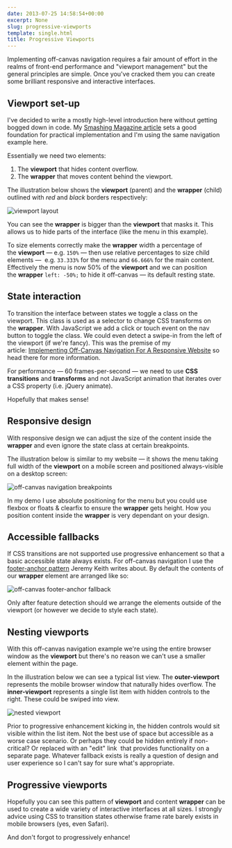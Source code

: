 ```yaml
---
date: 2013-07-25 14:58:54+00:00
excerpt: None
slug: progressive-viewports
template: single.html
title: Progressive Viewports
---
```


Implementing off-canvas navigation requires a fair amount of effort in the realms of front-end performance and "viewport management" but the general principles are simple. Once you've cracked them you can create some brilliant responsive and interactive interfaces.

## Viewport set-up

I've decided to write a mostly high-level introduction here without getting bogged down in code. My [Smashing Magazine article](http://coding.smashingmagazine.com/2013/01/15/off-canvas-navigation-for-responsive-website/) sets a good foundation for practical implementation and I'm using the same navigation example here.

Essentially we need two elements:

1. The **viewport** that hides content overflow.
2. The **wrapper** that moves content behind the viewport.

The illustration below shows the **viewport** (parent) and the **wrapper** (child) outlined with _red_ and _black_ borders respectively:

![viewport layout](/images/blog/2013/viewport.svg)

You can see the **wrapper** is bigger than the **viewport** that masks it. This allows us to hide parts of the interface (like the menu in this example).

To size elements correctly make the **wrapper** width a percentage of the **viewport** — e.g. `150%` — then use relative percentages to size child elements —  e.g. `33.333%` for the menu and `66.666%` for the main content. Effectively the menu is now 50% of the **viewport** and we can position the **wrapper** `left: -50%;` to hide it off-canvas — its default resting state.

## State interaction

To transition the interface between states we toggle a class on the viewport. This class is used as a selector to change CSS transforms on the **wrapper**. With JavaScript we add a click or touch event on the nav button to toggle the class. We could even detect a swipe-in from the left of the viewport (if we're fancy). This was the premise of my article: [Implementing Off-Canvas Navigation For A Responsive Website](http://coding.smashingmagazine.com/2013/01/15/off-canvas-navigation-for-responsive-website/) so head there for more information.

For performance — 60 frames-per-second — we need to use **CSS transitions** and **transforms** and not JavaScript animation that iterates over a CSS property (i.e. jQuery animate).

Hopefully that makes sense!

## Responsive design

With responsive design we can adjust the size of the content inside the **wrapper** and even ignore the state class at certain breakpoints.

The illustration below is similar to my website — it shows the menu taking full width of the **viewport** on a mobile screen and positioned always-visible on a desktop screen:

![off-canvas navigation breakpoints](/images/blog/2013/off-canvas-breakpoints.svg)

In my demo I use absolute positioning for the menu but you could use flexbox or floats & clearfix to ensure the **wrapper** gets height. How you position content inside the **wrapper** is very dependant on your design.

## Accessible fallbacks

If CSS transitions are not supported use progressive enhancement so that a basic accessible state always exists. For off-canvas navigation I use the [footer-anchor pattern](http://adactio.com/journal/6338/) Jeremy Keith writes about. By default the contents of our **wrapper** element are arranged like so:

![off-canvas footer-anchor fallback](/images/blog/2013/off-canvas-fallback.svg)

Only after feature detection should we arrange the elements outside of the viewport (or however we decide to style each state).

## Nesting viewports

With this off-canvas navigation example we're using the entire browser window as the **viewport** but there's no reason we can't use a smaller element within the page.

In the illustration below we can see a typical list view. The **outer-viewport** represents the mobile browser window that naturally hides overflow. The **inner-viewport** represents a single list item with hidden controls to the right. These could be swiped into view.

![nested viewport](/images/blog/2013/nested-viewport.svg)

Prior to progressive enhancement kicking in, the hidden controls would sit visible within the list item. Not the best use of space but accessible as a worse case scenario. Or perhaps they could be hidden entirely if non-critical? Or replaced with an "edit" link  that provides functionality on a separate page. Whatever fallback exists is really a question of design and user experience so I can't say for sure what's appropriate.

## Progressive viewports

Hopefully you can see this pattern of **viewport** and content **wrapper** can be used to create a wide variety of interactive interfaces at all sizes. I strongly advice using CSS to transition states otherwise frame rate barely exists in mobile browsers (yes, even Safari).

And don't forgot to progressively enhance!
